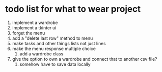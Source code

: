 # todo list for what to wear project
1. implement a wardrobe 
2. implement a tkinter ui
3. forget the menu
3. add a "delete last row" method to menu
4. make tasks and other things lists not just lines
5. make the menu response multiple choice
    1. add a wardrobe class 
6. give the option to own a wardrobe and connect that to another csv file?
    1. somehow have to save data locally

